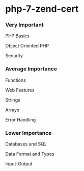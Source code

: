 # php-7-zend-cert

### Very Important

PHP Basics

Object Oriented PHP

Security

### Average Importance

Functions

Web Features

Strings

Arrays

Error Handling

### Lower Importance

Databases and SQL

Data Format and Types

Input-Output
